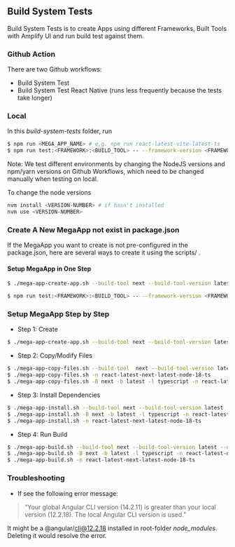 ## Build System Tests

Build System Tests is to create Apps using different Frameworks, Built Tools with Amplify UI and run build test against them.

### Github Action

There are two Github workflows:

- Build System Test
- Build System Test React Native (runs less frequently because the tests take longer)

### Local

In this _build-system-tests_ folder, run

```sh
$ npm run <MEGA_APP_NAME> # e.g. npm run react-latest-vite-latest-ts
$ npm run test:<FRAMEWORK>:<BUILD_TOOL> -- --framework-version <FRAMEWORK_VERSION_NUMBER> --build-tool-version <BUILD_TOOL_VERSION_NUMBER> # e.g npm run test:vue:vite -- -f latest -b 2
```

Note:
We test different environments by changing the NodeJS versions and npm/yarn versions on Github Workflows, which need to be changed manually when testing on local.

To change the node versions

```sh
nvm install <VERSION-NUMBER> # if hasn't installed
nvm use <VERSION-NUMBER>
```

### Create A New MegaApp not exist in package.json

If the MegaApp you want to create is not pre-configured in the package.json, here are several ways to create it using the scripts/ .

#### Setup MegaApp in One Step

```sh
$ ./mega-app-create-app.sh --build-tool next --build-tool-version latest --name react-latest-next-latest-node-18-ts --framework react --framework-version latest

$ npm run test:<FRAMEWORK>:<BUILD_TOOL> -- --framework-version <FRAMEWORK_VERSION_NUMBER> --build-tool-version <BUILD_TOOL_VERSION_NUMBER> # e.g npm run test:vue:vite -- -f latest -b 2
```

### Setup MegaApp Step by Step

- Step 1: Create

```sh
$ ./mega-app-create-app.sh --build-tool next --build-tool-version latest --name react-latest-next-latest-node-18-ts --framework react --framework-version latest
```

- Step 2: Copy/Modify Files

```sh
$ ./mega-app-copy-files.sh --build-tool  next --build-tool-version latest --name react-latest-next-latest-node-18-ts --framework react --framework-version latest
$ ./mega-app-copy-files.sh -n react-latest-next-latest-node-18-ts
$ ./mega-app-copy-files.sh -B next -b latest -l typescript -n react-latest-next-latest-node-18-ts -F react -f latest
```

- Step 3: Install Dependencies

```sh
$ ./mega-app-install.sh --build-tool next --build-tool-version latest --name react-latest-next-latest-node-18-ts --framework react --framework-version latest --pkg-manager npm
$ ./mega-app-install.sh -B next -b latest -l typescript -n react-latest-next-latest-node-18-ts -F react -f latest -P npm -p latest
$ ./mega-app-install.sh -n react-latest-next-latest-node-18-ts
```

- Step 4: Run Build

```sh
$ ./mega-app-build.sh --build-tool next --build-tool-version latest --name react-latest-next-latest-node-18-ts --framework react --framework-version latest --pkg-manager npm
$ ./mega-app-build.sh -B next -b latest -l typescript -n react-latest-next-latest-node-18-ts -F react -f latest -P npm
$ ./mega-app-build.sh -n react-latest-next-latest-node-18-ts
```

### Troubleshooting

- If see the following error message:

> “Your global Angular CLI version (14.2.11) is greater than your local version (12.2.18). The local Angular CLI version is used.”

It might be a @angular/cli@12.2.18 installed in root-folder _node_modules_. Deleting it would resolve the error.
